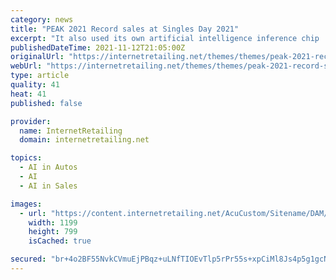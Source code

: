 ```yaml
---
category: news
title: "PEAK 2021 Record sales at Singles Day 2021"
excerpt: "It also used its own artificial intelligence inference chip ... Alibaba also used 350 Xiaomanlv driverless delivery robots to deliver more than a million orders to universities and local neighbourhoods. Cainaio is expected to have delivered more orders ..."
publishedDateTime: 2021-11-12T21:05:00Z
originalUrl: "https://internetretailing.net/themes/themes/peak-2021-record-sales-at-singles-day-2021-24014"
webUrl: "https://internetretailing.net/themes/themes/peak-2021-record-sales-at-singles-day-2021-24014"
type: article
quality: 41
heat: 41
published: false

provider:
  name: InternetRetailing
  domain: internetretailing.net

topics:
  - AI in Autos
  - AI
  - AI in Sales

images:
  - url: "https://content.internetretailing.net/AcuCustom/Sitename/DAM/052/Xiaomanlv-robots-on-university-campus_11122021_Alibaba_Group.jpg"
    width: 1199
    height: 799
    isCached: true

secured: "br+4o2BF55NvkCVmuEjPBqz+uLNfTIOEvTlp5rPr55s+xpCiMl8Js4p5g1gcN6L9Ss0kNnD2+Jp4t2bvD9tDOyTDTagpTVsL2STuxnf6uV+585Y+v91riWhpUYP/8ZHRmtEVNWZuPt9aJpRrfQKBePvffBSza3MfWEDqPGeCz/5PQi963Yi1k9Pyvu+wp695wxD7KYL9x+TF8HvnkESPVbNKOeh7LljF9aVF1uUfmDv7fFd494vH5uG92Ch5an7wDW6feeX/rwSJZCPud5w7wcuERCU8KRumB5hjQ61qNbxbpXu0faXUai0+6bnFhcsy+uKcZyryFzM87XBJGzdAE1/4tGQBqfptN9dIVQK1gxU=;n//9sFxKE59olLBTzyOtRA=="
---
```


